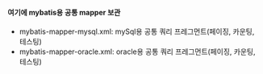 #### 여기에 mybatis용 공통 mapper 보관

- mybatis-mapper-mysql.xml: mySql용 공통 쿼리 프레그먼트(페이징, 카운팅, 테스팅)
- mybatis-mapper-oracle.xml: oracle용 공통 쿼리 프레그먼트(페이징, 카운팅, 테스팅)